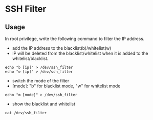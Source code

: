 # SSH Filter

## Usage

In root privilege, write the following command to filter the IP address.

- add the IP address to the blacklist(b)/whitelist(w)
- IP will be deleted from the blacklist/whitelist when it is added to the whitelist/blacklist.

```shell
echo "b [ip]" > /dev/ssh_filter
echo "w [ip]" > /dev/ssh_filter
```

- switch the mode of the filter
- [mode]: "b" for blacklist mode, "w" for whitelist mode
```shell
echo "m [mode]" > /dev/ssh_filter
```

- show the blacklist and whitelist
```shell
cat /dev/ssh_filter
```